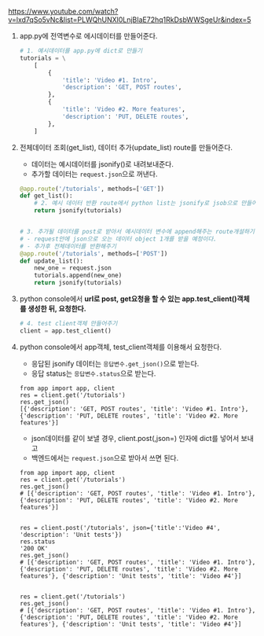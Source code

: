https://www.youtube.com/watch?v=lxd7qSo5vNc&list=PLWQhUNXl0LnjBIaE72hq1RkDsbWWSgeUr&index=5


1. app.py에 전역변수로 에시데이터를 만들어준다.
    ```python
    # 1. 예시데이터를 app.py에 dict로 만들기
    tutorials = \
        [
            {
                'title': 'Video #1. Intro',
                'description': 'GET, POST routes',
            },
            {
                'title': 'Video #2. More features',
                'description': 'PUT, DELETE routes',
            },
        ]
    ```
2. 전체데이터 조회(get_list), 데이터 추가(update_list) route를 만들어준다.
   - 데이터는 예시데이터를 jsonify()로 내려보내준다.
   - 추가할 데이터는 `request.json`으로 꺼낸다.
   ```python
   @app.route('/tutorials', methods=['GET'])
   def get_list():
       # 2. 예시 데이터 반환 route에서 python list는 jsonify로 jsob으로 만들어서 반환해주기
       return jsonify(tutorials)
   
   
   # 3. 추가될 데이터를 post로 받아서 예시데이터 변수에 append해주는 route개설하기
   # - request안에 json으로 오는 데이터 object 1개를 받을 예정이다.
   # - 추가후 전체데이터를 반환해주기
   @app.route('/tutorials', methods=['POST'])
   def update_list():
       new_one = request.json
       tutorials.append(new_one)
       return jsonify(tutorials)
   ```
   

3. python console에서 **url로 post, get요청을 할 수 있는 app.test_client()객체를 생성한 뒤, 요청한다.**
   ```python
   # 4. test client객체 만들어주기
   client = app.test_client()
   ```
   
4. python console에서 app객체, test_client객체를 이용해서 요청한다.
   - 응답된 jsonify 데이터는 `응답변수.get_json()`으로 받는다.
   - 응답 status는 `응답변수.status`으로 받는다.
   ```shell
   from app import app, client
   res = client.get('/tutorials')
   res.get_json()
   [{'description': 'GET, POST routes', 'title': 'Video #1. Intro'}, {'description': 'PUT, DELETE routes', 'title': 'Video #2. More features'}]
   ```
   - json데이터를 같이 보낼 경우, client.post(,json=) 인자에 dict를 넣어서 보내고
   - 백엔드에서는 `request.json`으로 받아서 쓰면 된다.
   ```shell
   from app import app, client
   res = client.get('/tutorials')
   res.get_json()
   # [{'description': 'GET, POST routes', 'title': 'Video #1. Intro'}, {'description': 'PUT, DELETE routes', 'title': 'Video #2. More features'}]
   
   
   res = client.post('/tutorials', json={'title':'Video #4', 'description': 'Unit tests'})
   res.status
   '200 OK'
   res.get_json()
   # [{'description': 'GET, POST routes', 'title': 'Video #1. Intro'}, {'description': 'PUT, DELETE routes', 'title': 'Video #2. More features'}, {'description': 'Unit tests', 'title': 'Video #4'}]
   
   
   res = client.get('/tutorials')
   res.get_json()
   # [{'description': 'GET, POST routes', 'title': 'Video #1. Intro'}, {'description': 'PUT, DELETE routes', 'title': 'Video #2. More features'}, {'description': 'Unit tests', 'title': 'Video #4'}]
   ```